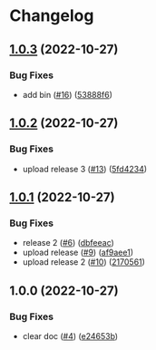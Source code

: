 # Changelog

## [1.0.3](https://github.com/teabot/benchmark/compare/v1.0.2...v1.0.3) (2022-10-27)


### Bug Fixes

* add bin ([#16](https://github.com/teabot/benchmark/issues/16)) ([53888f6](https://github.com/teabot/benchmark/commit/53888f63cef16cd80fc82f7fe4ed9b6fbdae69e4))

## [1.0.2](https://github.com/teabot/benchmark/compare/v1.0.1...v1.0.2) (2022-10-27)


### Bug Fixes

* upload release 3 ([#13](https://github.com/teabot/benchmark/issues/13)) ([5fd4234](https://github.com/teabot/benchmark/commit/5fd4234c0db7b393d2aae27f09393a940b5c7b5f))

## [1.0.1](https://github.com/teabot/benchmark/compare/v1.0.0...v1.0.1) (2022-10-27)


### Bug Fixes

* release 2 ([#6](https://github.com/teabot/benchmark/issues/6)) ([dbfeeac](https://github.com/teabot/benchmark/commit/dbfeeacba08ebca9c81678508549b492f7200c96))
* upload release ([#9](https://github.com/teabot/benchmark/issues/9)) ([af9aee1](https://github.com/teabot/benchmark/commit/af9aee1aa9eec38a2009d1b4abb57108bacb21e3))
* upload release 2 ([#10](https://github.com/teabot/benchmark/issues/10)) ([2170561](https://github.com/teabot/benchmark/commit/2170561c89494ebf23f8213bffde2499595fc65d))

## 1.0.0 (2022-10-27)


### Bug Fixes

* clear doc ([#4](https://github.com/teabot/benchmark/issues/4)) ([e24653b](https://github.com/teabot/benchmark/commit/e24653ba4c1a6d08f0c4c2781f019529dd1071fe))
